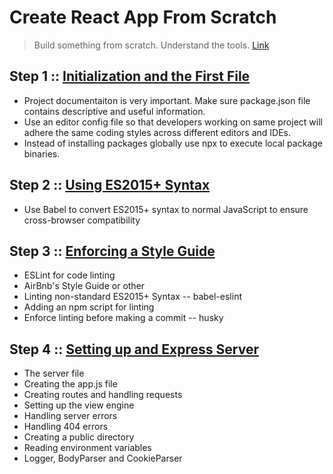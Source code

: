 # Create React App From Scratch

> Build something from scratch. Understand the tools. [Link](https://blog.cloudboost.io/create-a-react-application-from-scratch-part-1-introduction-b2e66dfb3aae)

## Step 1 :: [Initialization and the First File](https://medium.com/@TeeFouad/create-a-react-application-from-scratch-part-2-initialization-and-the-first-file-c7e0ecdaa6bf)

- Project documentaiton is very important. Make sure package.json file contains descriptive and useful information.
- Use an editor config file so that developers working on same project will adhere the same coding styles across different editors and IDEs.
- Instead of installing packages globally use npx to execute local package binaries.

## Step 2 :: [Using ES2015+ Syntax](https://medium.com/@TeeFouad/create-a-react-application-from-scratch-part-3-using-es2015-syntax-4ab0ba7a4254)

- Use Babel to convert ES2015+ syntax to normal JavaScript to ensure cross-browser compatibility

## Step 3 :: [Enforcing a Style Guide](https://medium.com/@TeeFouad/create-a-react-application-from-scratch-part-4-enforcing-a-style-guide-afebd2036938)

- ESLint for code linting
- AirBnb's Style Guide or other
- Linting non-standard ES2015+ Syntax -- babel-eslint
- Adding an npm script for linting
- Enforce linting before making a commit -- husky

## Step 4 :: [Setting up and Express Server](https://medium.com/@TeeFouad/create-a-react-application-from-scratch-part-5-setting-up-an-express-server-7abd8e89420e)

- The server file
- Creating the app.js file
- Creating routes and handling requests
- Setting up the view engine
- Handling server errors
- Handling 404 errors
- Creating a public directory
- Reading environment variables
- Logger, BodyParser and CookieParser
